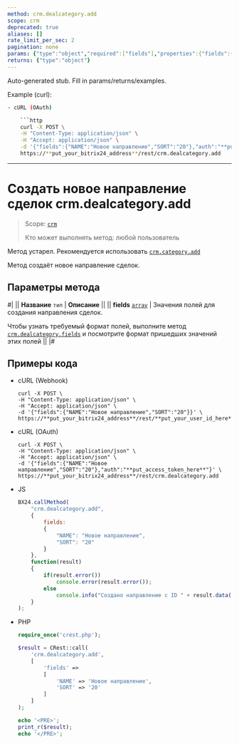 ```yaml
---
method: crm.dealcategory.add
scope: crm
deprecated: true
aliases: []
rate_limit_per_sec: 2
pagination: none
params: {"type":"object","required":["fields"],"properties":{"fields":{"type":"object"}}}
returns: {"type":"object"}
---
```


Auto-generated stub. Fill in params/returns/examples.

Example (curl):

```bash
- cURL (OAuth)

    ```http
    curl -X POST \
    -H "Content-Type: application/json" \
    -H "Accept: application/json" \
    -d '{"fields":{"NAME":"Новое направление","SORT":"20"},"auth":"**put_access_token_here**"}' \
    https://**put_your_bitrix24_address**/rest/crm.dealcategory.add
```

---

# Создать новое направление сделок crm.dealcategory.add

> Scope: [`crm`](../../../scopes/permissions.md)
>
> Кто может выполнять метод: любой пользователь



Метод устарел. Рекомендуется использовать  [`crm.category.add`](../../universal/category/crm-category-add.md)



Метод создаёт новое направление сделок.

## Параметры метода



#|
|| **Название**
`тип` | **Описание** ||
|| **fields**
[`array`](../../../data-types.md) | Значения полей для создания направления сделок.

Чтобы узнать требуемый формат полей, выполните метод [`crm.dealcategory.fields`](./crm-deal-category-fields.md) и посмотрите формат пришедших значений этих полей
||
|#

## Примеры кода





- cURL (Webhook)

    ```http
    curl -X POST \
    -H "Content-Type: application/json" \
    -H "Accept: application/json" \
    -d '{"fields":{"NAME":"Новое направление","SORT":"20"}}' \
    https://**put_your_bitrix24_address**/rest/**put_your_user_id_here**/**put_your_webhook_here**/crm.dealcategory.add
    ```

- cURL (OAuth)

    ```http
    curl -X POST \
    -H "Content-Type: application/json" \
    -H "Accept: application/json" \
    -d '{"fields":{"NAME":"Новое направление","SORT":"20"},"auth":"**put_access_token_here**"}' \
    https://**put_your_bitrix24_address**/rest/crm.dealcategory.add
    ```

- JS

    ```js
    BX24.callMethod(
        "crm.dealcategory.add",
        {
            fields:
            {
                "NAME": "Новое направление",
                "SORT": "20"
            }
        },
        function(result)
        {
            if(result.error())
                console.error(result.error());
            else
                console.info("Создано направление с ID " + result.data());
        }
    );
    ```

- PHP

    ```php
    require_once('crest.php');

    $result = CRest::call(
        'crm.dealcategory.add',
        [
            'fields' =>
            [
                'NAME' => 'Новое направление',
                'SORT' => '20'
            ]
        ]
    );

    echo '<PRE>';
    print_r($result);
    echo '</PRE>';
    ```


